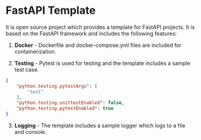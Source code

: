FastAPI Template
================
It is open source project which provides a template for FastAPI projects. It is based on the FastAPI framework and includes the following features:
1. **Docker** - Dockerfile and docker-compose.yml files are included for containerization.

2. **Testing** - Pytest is used for testing and the template includes a sample test case.
```json
{
    "python.testing.pytestArgs": [
        "test"
    ],
    "python.testing.unittestEnabled": false,
    "python.testing.pytestEnabled": true
}
```
3. **Logging** - The template includes a sample logger which logs to a file and console.

